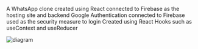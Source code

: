 A WhatsApp clone created using React connected to Firebase as the hosting site and backend
Google Authentication connected to Firebase used as the security measure to login
Created using React Hooks such as useContext and useReducer

![diagram](whatsapp_app.png)